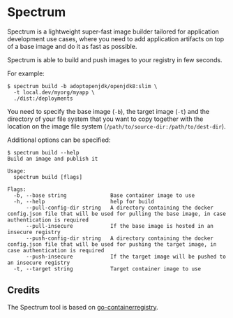 # Spectrum

Spectrum is a lightweight super-fast image builder tailored for application development use cases, where
you need to add application artifacts on top of a base image and do it as fast as possible.

Spectrum is able to build and push images to your registry in few seconds.

For example:

```
$ spectrum build -b adoptopenjdk/openjdk8:slim \
  -t local.dev/myorg/myapp \
  ./dist:/deployments
```

You need to specify the base image (`-b`), the target image (`-t`) and the directory of your file system that you want to copy
together with the location on the image file system (`/path/to/source-dir:/path/to/dest-dir`).

Additional options can be specified:

```
$ spectrum build --help
Build an image and publish it

Usage:
  spectrum build [flags]

Flags:
  -b, --base string              Base container image to use
  -h, --help                     help for build
      --pull-config-dir string   A directory containing the docker config.json file that will be used for pulling the base image, in case authentication is required
      --pull-insecure            If the base image is hosted in an insecure registry
      --push-config-dir string   A directory containing the docker config.json file that will be used for pushing the target image, in case authentication is required
      --push-insecure            If the target image will be pushed to an insecure registry
  -t, --target string            Target container image to use
```

## Credits

The Spectrum tool is based on [go-containerregistry](https://github.com/google/go-containerregistry).

